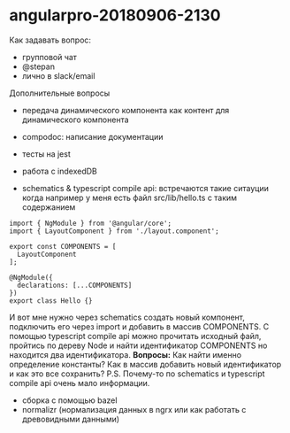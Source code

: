 # angularpro-20180906-2130

Как задавать вопрос:
- групповой чат
- @stepan
- лично в slack/email


Дополнительные вопросы
- передача динамического компонента как контент для динамического компонента
- compodoc: написание документации
- тесты на jest
- работа с indexedDB

- schematics & typescript compile api: встречаются такие ситауции когда например у меня есть файл src/lib/hello.ts с таким содержанием
```
import { NgModule } from '@angular/core';
import { LayoutComponent } from './layout.component';

export const COMPONENTS = [
  LayoutComponent
];

@NgModule({
  declarations: [...COMPONENTS]
})
export class Hello {}
```
И вот мне нужно через schematics создать новый компонент, подключить его через import и добавить в массив COMPONENTS.
С помощью typescript compile api можно прочитать исходный файл, пройтись по дереву Node и найти идентификатор COMPONENTS но находится два идентификатора. **Вопросы:** Как найти именно определение константы? Как в массив добавить новый идентификатор и как это все сохранить?
P.S. Почему-то по schematics и typescript compile api очень мало информации.

- сборка с помощью bazel
- normalizr (нормализация данных в ngrx или как работать с древовидными данными)
